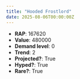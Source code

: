 ```yaml
---
title: "Hooded Frostlord"
date: 2025-08-06T00:00:00Z
---
```

- **RAP**: 167620
- **Value**: 480000
- **Demand level**: 0
- **Trend**: 2
- **Projected?**: True
- **Hyped?**: True
- **Rare?**: True
